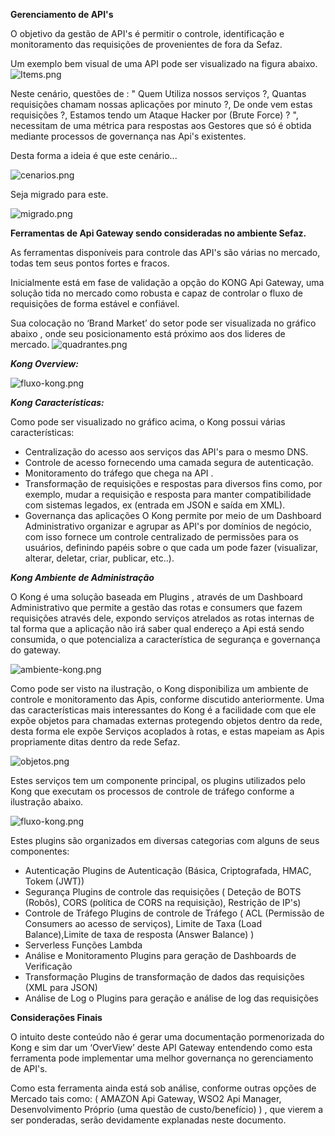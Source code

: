 **Gerenciamento de API's** 

O objetivo da gestão de API's é permitir o controle, identificação e monitoramento das requisições de provenientes de fora da Sefaz.

Um exemplo bem visual de uma API pode ser visualizado na figura abaixo.
![Items.png](/.attachments/Items-6d317c50-a542-4e0d-8a01-2699ef02e4f9.png)

Neste cenário, questões de : " Quem Utiliza nossos serviços ?, Quantas requisições chamam nossas aplicações por minuto ?, De onde vem estas requisições ?, Estamos tendo um Ataque Hacker por (Brute Force) ? ", necessitam de uma métrica para respostas aos Gestores que só é obtida mediante processos de governança nas Api's existentes.

Desta forma a ideia é que este cenário... 

![cenarios.png](/.attachments/cenarios-e3c34fe1-c7a1-403c-a460-e757e576ae84.png)

Seja migrado para este.

![migrado.png](/.attachments/migrado-d134d0f5-6ce0-492d-84f5-aa49e3adec90.png)

**Ferramentas de Api Gateway sendo consideradas no ambiente Sefaz.**

   As ferramentas disponíveis para controle das API's são várias no mercado, todas tem seus pontos fortes e fracos.

Inicialmente está em fase de validação a opção do KONG Api Gateway, uma solução tida no mercado como robusta e capaz de controlar o fluxo de requisições de forma estável e confiável.

Sua colocação no ‘Brand Market’ do setor pode ser visualizada no gráfico abaixo , onde seu posicionamento está próximo aos dos lideres de mercado.
![quadrantes.png](/.attachments/quadrantes-a18d1a50-fc80-4c43-9eaf-1acf3c6c214e.png)

**_Kong Overview:_**

![fluxo-kong.png](/.attachments/fluxo-kong-86247a6a-7f3b-40bf-84e9-6fd31ce42f4f.png)

**_Kong Características:_**

Como pode ser visualizado no gráfico acima, o Kong possui várias características:
-	Centralização do acesso aos serviços das API's para o mesmo DNS.
-	Controle de acesso fornecendo uma camada segura de autenticação. 
-	Monitoramento do tráfego que chega na API .
-	Transformação de requisições e respostas para diversos fins como, por exemplo, mudar a requisição e resposta para manter compatibilidade com sistemas legados, ex (entrada em JSON e saída em XML).
-	Governança das aplicações
O Kong permite por meio de um Dashboard Administrativo organizar e agrupar as API's por domínios de negócio, com isso fornece um controle centralizado de permissões para os usuários, definindo papéis sobre o que cada um pode fazer (visualizar, alterar, deletar, criar, publicar, etc..).

**_Kong Ambiente de Administração_**

O Kong é uma solução baseada em Plugins , através de um Dashboard Administrativo que permite a gestão das rotas e consumers que fazem requisições através dele, expondo serviços atrelados as rotas internas de tal forma que a aplicação não irá saber qual endereço a Api está sendo consumida, o que potencializa a característica de segurança e governança do gateway.

![ambiente-kong.png](/.attachments/ambiente-kong-b6b62fb1-45a4-431c-a9e8-77cb43129295.png)

Como pode ser visto na ilustração, o Kong disponibiliza um ambiente de controle e monitoramento das Apis, conforme discutido anteriormente.
Uma das características mais interessantes do Kong é a facilidade com que ele expõe objetos para chamadas externas protegendo objetos dentro da rede, desta forma ele expõe Serviços acoplados à rotas, e estas mapeiam as Apis propriamente ditas dentro da rede Sefaz. 

![objetos.png](/.attachments/objetos-c36f8549-c99c-4587-b287-2ce81d9776e8.png)

Estes serviços tem um componente principal, os plugins utilizados pelo Kong que executam os processos de controle de tráfego conforme a ilustração abaixo. 

![fluxo-kong.png](/.attachments/fluxo-kong-0d5cc228-32d4-48da-a793-20b401a42e99.png)

Estes plugins são organizados em diversas categorias com alguns de seus componentes:
-	Autenticação
	Plugins de Autenticação (Básica, Criptografada, HMAC, Tokem (JWT))
-	Segurança
	Plugins de controle das requisições ( Deteção de BOTS (Robôs), CORS (política de CORS na requisição), Restrição de IP's)
-	Controle de Tráfego
	Plugins de controle de Tráfego ( ACL (Permissão de Consumers ao acesso de serviços), Limite de Taxa (Load Balance),Limite de taxa de resposta (Answer Balance) )
-	Serverless
	Funções Lambda
-	Análise e Monitoramento
	Plugins para geração de Dashboards de Verificação
-	Transformação
	Plugins de transformação de dados das requisições (XML para JSON)
-	Análise de Log
o	Plugins para geração e análise de log das requisições

**Considerações Finais**

O intuito deste conteúdo não é gerar uma documentação pormenorizada do Kong e sim dar um ‘OverView’ deste API Gateway entendendo como esta ferramenta pode implementar uma melhor governança no gerenciamento de API's.

Como esta ferramenta ainda está sob análise, conforme outras opções de Mercado tais como: ( AMAZON Api Gateway, WSO2 Api Manager, Desenvolvimento Próprio (uma questão de custo/benefício) ) , que vierem a ser ponderadas, serão devidamente explanadas neste documento.
